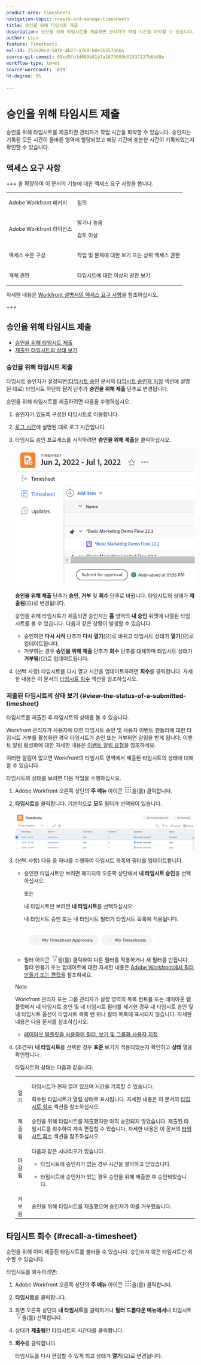 ```yaml
---
product-area: timesheets
navigation-topic: create-and-manage-timesheets
title: 승인을 위해 타임시트 제출
description: 승인을 위해 타임시트를 제출하면 관리자가 작업 시간을 파악할 수 있습니다. 승인자는 기록된 모든 시간이 올바른 영역에 할당되었고 해당 기간에 충분한 시간이 기록되었는지 확인할 수 있습니다.
author: Lisa
feature: Timesheets
exl-id: 253e20c8-58f8-4b23-a769-b0e36557066a
source-git-commit: 69cd5fb1d089b81b7a1673609b92537137b6b68e
workflow-type: tm+mt
source-wordcount: '839'
ht-degree: 0%

---
```


# 승인을 위해 타임시트 제출

<!--Audited: 8/2024-->

승인을 위해 타임시트를 제출하면 관리자가 작업 시간을 파악할 수 있습니다. 승인자는 기록된 모든 시간이 올바른 영역에 할당되었고 해당 기간에 충분한 시간이 기록되었는지 확인할 수 있습니다.

## 액세스 요구 사항

+++ 을 확장하여 이 문서의 기능에 대한 액세스 요구 사항을 봅니다.

<table style="table-layout:auto"> 
 <col> 
 <col> 
 <tbody> 
  <tr> 
   <td>Adobe Workfront 패키지</td> 
   <td> <p>임의</p> </td> 
  </tr> 
  <tr> 
   <td>Adobe Workfront 라이선스</td> 
   <td> <p>밝거나 높음 </p>
   <p>검토 이상 </p>
  </tr> 
  <tr> 
   <td>액세스 수준 구성</td> 
   <td> <p>작업 및 문제에 대한 보기 또는 상위 액세스 권한 </p> </td> 
  </tr> 
  <tr> 
   <td>개체 권한</td> 
   <td> <p>타임시트에 대한 이상의 권한 보기</p> </td> 
  </tr> 
 </tbody> 
</table>

자세한 내용은 [Workfront 설명서의 액세스 요구 사항](/help/quicksilver/administration-and-setup/add-users/access-levels-and-object-permissions/access-level-requirements-in-documentation.md)을 참조하십시오.

+++

## 승인을 위해 타임시트 제출

* [승인을 위해 타임시트 제출](#submit-a-timesheet-for-approval)
* [제출된 타임시트의 상태 보기](#view-the-status-of-a-submitted-timesheet)

### 승인을 위해 타임시트 제출

타임시트 승인자가 설정되면([타임시트 승인](../../timesheets/create-and-manage-timesheets/timesheet-approvals.md#designating-a-timesheet-approver) 문서의 [타임시트 승인자 지정](../../timesheets/create-and-manage-timesheets/timesheet-approvals.md) 섹션에 설명된 대로) 타임시트 하단의 **닫기** 단추가 **승인을 위해 제출** 단추로 변경됩니다.

승인을 위해 타임시트를 제출하려면 다음을 수행하십시오.

1. 승인자가 있도록 구성된 타임시트로 이동합니다.
1. [로그 시간](../../timesheets/create-and-manage-timesheets/log-time.md)에 설명된 대로 로그 시간입니다.
1. 타임시트 승인 프로세스를 시작하려면 **승인을 위해 제출**&#x200B;을 클릭하십시오.

   ![](assets/submit-for-approval-button-on-timesheet-nwe.png)

   **승인을 위해 제출** 단추가 **승인**, **거부** 및 **회수** 단추로 바뀝니다. 타임시트의 상태가 **제출됨**(으)로 변경됩니다.

   승인을 위해 타임시트가 제출되면 승인자는 **홈** 영역의 **내 승인** 위젯에 나열된 타임시트를 볼 수 있습니다. 다음과 같은 상황이 발생할 수 있습니다.

   * 승인하면 **다시 시작** 단추가 **다시 열기**(으)로 바뀌고 타임시트 상태가 **열기**(으)로 업데이트됩니다.
   * 거부하는 경우 **승인을 위해 제출** 단추가 **회수** 단추를 대체하며 타임시트 상태가 **거부됨**(으)로 업데이트됩니다.

1. (선택 사항) 타임시트를 다시 열고 시간을 업데이트하려면 **회수**&#x200B;를 클릭합니다. 자세한 내용은 이 문서의 [타임시트 회수](#recall-a-timesheet) 섹션을 참조하십시오.

### 제출된 타임시트의 상태 보기 {#view-the-status-of-a-submitted-timesheet}

타임시트를 제출한 후 타임시트의 상태를 볼 수 있습니다.

Workfront 관리자가 사용자에 대한 타임시트 승인 및 사용자 이벤트 핸들러에 대한 타임시트 거부를 활성화한 경우 타임시트가 승인 또는 거부되면 알림을 받게 됩니다. 이벤트 알림 활성화에 대한 자세한 내용은 [이벤트 알림 유형](../../administration-and-setup/manage-workfront/emails/event-notifications-available-in-wf.md)을 참조하세요.

이러한 알림이 없으면 Workfront의 타임시트 영역에서 제출된 타임시트의 상태에 대해 알 수 있습니다.

타임시트의 상태를 보려면 다음 작업을 수행하십시오.

1. Adobe Workfront 오른쪽 상단의 **주 메뉴** 아이콘 ![](assets/main-menu-icon.png)을(를) 클릭합니다.
1. **타임시트**&#x200B;를 클릭합니다. 기본적으로 **모두** 필터가 선택되어 있습니다.

   ![](assets/timesheet-list-one-timesheet-selected-nwe-350x70.png)

1. (선택 사항) 다음 중 하나를 수행하여 타임시트 목록의 필터를 업데이트합니다.

   * 승인한 타임시트만 보려면 페이지의 오른쪽 상단에서 **내 타임시트 승인**&#x200B;을 선택하십시오.

     또는

     내 타임시트만 보려면 **내 타임시트**&#x200B;를 선택하십시오.

     내 타임시트 승인 또는 내 타임시트 필터가 타임시트 목록에 적용됩니다.

     ![](assets/my-timesheet-approvals-my-timesheets-pills-on-timesheets-list-nwe-350x58.png)

   * 필터 아이콘 ![](assets/filter-nwepng.png)을(를) 클릭하여 다른 필터를 적용하거나 새 필터를 만듭니다. 필터 만들기 또는 업데이트에 대한 자세한 내용은 [Adobe Workfront에서 필터 만들기 또는 편집](../../reports-and-dashboards/reports/reporting-elements/create-filters.md)을 참조하세요.

   >[!NOTE]
   >
   >Workfront 관리자 또는 그룹 관리자가 설정 영역의 목록 컨트롤 또는 레이아웃 템플릿에서 내 타임시트 승인 및 내 타임시트 필터를 제거한 경우 내 타임시트 승인 및 내 타임시트 옵션이 타임시트 목록 맨 위나 필터 목록에 표시되지 않습니다. 자세한 내용은 다음 문서를 참조하십시오.
   >
   >   
   >   
   >   * [레이아웃 템플릿을 사용하여 필터, 보기 및 그룹화 사용자 지정](../../administration-and-setup/customize-workfront/use-layout-templates/customize-fvg-list-controls-layout-template.md)
   >   
   >

1. (조건부) **내 타임시트**&#x200B;를 선택한 경우 **표준** 보기가 적용되었는지 확인하고 **상태** 열을 확인합니다.

   타임시트의 상태는 다음과 같습니다.

   <table style="table-layout:auto"> 
    <col> 
    <col> 
    <tbody> 
     <tr> 
      <td role="rowheader">열기</td> 
      <td> <p>타임시트가 현재 열려 있으며 시간을 기록할 수 있습니다. </p> <p>회수된 타임시트가 열림 상태로 표시됩니다. 자세한 내용은 이 문서의 <a href="#recall-a-timesheet" class="MCXref xref">타임시트 회수</a> 섹션을 참조하십시오. </p> </td> 
     </tr> 
     <tr> 
      <td role="rowheader">제출됨</td> 
      <td>승인을 위해 타임시트를 제출했지만 아직 승인되지 않았습니다. 제출된 타임시트를 회수하여 계속 편집할 수 있습니다. 자세한 내용은 이 문서의 <a href="#recall-a-timesheet" class="MCXref xref">타임시트 회수</a> 섹션을 참조하십시오. </td> 
     </tr> 
     <tr> 
      <td role="rowheader">마감됨</td> 
      <td> <p>다음과 같은 시나리오가 있습니다.</p> 
       <ul> 
        <li> <p>타임시트에 승인자가 없는 경우 시간을 절약하고 닫았습니다.</p> </li> 
        <li> <p>타임시트에 승인자가 있는 경우 승인을 위해 제출한 후 승인되었습니다.</p> </li> 
       </ul> </td> 
     </tr> 
     <tr> 
      <td role="rowheader">거부됨</td> 
      <td>승인을 위해 타임시트를 제출했으며 승인자가 이를 거부했습니다.</td> 
     </tr> 
    </tbody> 
   </table>

## 타임시트 회수 {#recall-a-timesheet}

승인을 위해 이미 제출된 타임시트를 불러올 수 있습니다. 승인되지 않은 타임시트만 회수할 수 있습니다.

타임시트를 회수하려면:

1. Adobe Workfront 오른쪽 상단의 **주 메뉴** 아이콘 ![](assets/main-menu-icon.png)을(를) 클릭합니다.

1. **타임시트**&#x200B;를 클릭합니다.
1. 화면 오른쪽 상단의 **내 타임시트**&#x200B;를 클릭하거나 **필터** **드롭다운 메뉴에서**&#x200B;내 타임시트![](assets/filter-nwepng.png)을(를) 선택합니다.
1. 상태가 **제출됨**&#x200B;인 타임시트의 시간대를 클릭합니다.
1. **회수**&#x200B;를 클릭합니다.

   타임시트를 다시 편집할 수 있게 되고 상태가 **열기**(으)로 변경됩니다.
